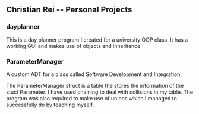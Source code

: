 ## Christian Rei -- Personal Projects

### dayplanner
This is a day planner program I created for a university OOP class. It has a working GUI and makes use of objects and inheritance

### ParameterManager
A custom ADT for a class called Software Development and Integration. 

The ParameterManager struct is a table the stores the information of the stuct Parameter. I have used chaining to deal with collisions in my table. The program was also required to make use of unions which I managed to successfully do by teaching myself.


